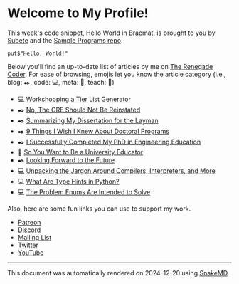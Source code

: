 # Welcome to My Profile!

This week's code snippet, Hello World in Bracmat, is brought to you by [Subete](https://subete.jeremygrifski.com/en/latest/) and the [Sample Programs repo](https://sampleprograms.io/).

```Bracmat
put$"Hello, World!"
```

Below you'll find an up-to-date list of articles by me on [The Renegade Coder](https://therenegadecoder.com). For ease of browsing, emojis let you know the article category (i.e., blog: :black_nib:, code: :computer:, meta: :thought_balloon:, teach: :apple:)

- :computer: [Workshopping a Tier List Generator](https://therenegadecoder.com/code/workshopping-a-tier-list-generator/)
- :black_nib: [No, The GRE Should Not Be Reinstated](https://therenegadecoder.com/blog/no-the-gre-should-not-be-reinstated/)
- :black_nib: [Summarizing My Dissertation for the Layman](https://therenegadecoder.com/blog/summarizing-my-dissertation-for-the-layman/)
- :black_nib: [9 Things I Wish I Knew About Doctoral Programs](https://therenegadecoder.com/blog/things-i-wish-i-knew-about-doctoral-programs/)
- :black_nib: [I Successfully Completed My PhD in Engineering Education](https://therenegadecoder.com/blog/i-successfully-completed-my-phd-in-engineering-education/)
- :apple: [So You Want to Be a University Educator](https://therenegadecoder.com/teach/so-you-want-to-be-a-university-educator/)
- :black_nib: [Looking Forward to the Future](https://therenegadecoder.com/blog/looking-forward-to-the-future/)
- :computer: [Unpacking the Jargon Around Compilers, Interpreters, and More](https://therenegadecoder.com/code/unpacking-the-jargon-around-compilers-interpreters-and-more/)
- :computer: [What Are Type Hints in Python?](https://therenegadecoder.com/code/what-are-type-hints-in-python/)
- :computer: [The Problem Enums Are Intended to Solve](https://therenegadecoder.com/code/the-problem-enums-are-intended-to-solve/)

Also, here are some fun links you can use to support my work.

- [Patreon](https://www.patreon.com/TheRenegadeCoder)
- [Discord](https://discord.gg/Jhmtj7Z)
- [Mailing List](https://therenegadecoder.com/about/newsletter)
- [Twitter](https://twitter.com/RenegadeCoder94)
- [YouTube](https://www.youtube.com/channel/UCpyoVwOqYRlSAEUPEn7P9hw)

***

This document was automatically rendered on 2024-12-20 using [SnakeMD](https://www.snakemd.io).
